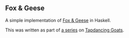 ## Fox & Geese

A simple implementation of [Fox & Geese][] in Haskell.

This was written as part of [a series][] on [Tapdancing Goats][].

[Fox & Geese]: http://en.wikipedia.org/wiki/Fox_and_geese
[a series]: http://www.tapdancinggoats.com/tag/fox-and-geese
[Tapdancing Goats]: http://www.tapdancinggoats.com/
